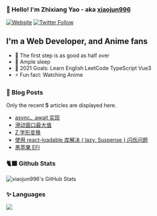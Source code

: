 ### 👋 Hello! I'm Zhixiang Yao - aka [xiaojun996][website]

[![Website](https://img.shields.io/website?label=xiaojun996.top&style=for-the-badge&url=https%3A%2F%2Fxiaojun996.top)][website]
[![Twitter Follow](https://img.shields.io/twitter/follow/yaozhixiang?color=1DA1F2&logo=twitter&style=for-the-badge)][follow-twitter]

## I'm a Web Developer, and Anime fans

- 🚶 The first step is as good as half over
- 🥱 Ample sleep
- 🚀 2021 Goals: Learn English LeetCode TypeScript Vue3
- ⚡ Fun fact: Watching Anime

### 📖 Blog Posts

Only the recent **5** articles are displayed here.

<!-- BLOG-POST-LIST:START -->

- [async、await 实现](https://xiaojun996.top/pages/69ae26/)
- [滑动窗口最大值](https://xiaojun996.top/pages/dcc26d/)
- [Z 字形变换](https://xiaojun996.top/pages/c357bf/)
- [使用 react-loadable 库解决 { lazy, Suspense } 闪烁问题](https://xiaojun996.top/pages/6e530c/)
- [黑苹果 EFI](https://xiaojun996.top/pages/b8569d/)

<!-- BLOG-POST-LIST:END -->

### 🐈‍⬛ Github Stats

<img alt="xiaojun996's GitHub Stats" src="https://github-readme-stats.vercel.app/api?username=xiaojun996&theme=cobalt&show_icons=true" />

### ✨ Languages

<img src="https://github-readme-stats.vercel.app/api/top-langs/?username=xiaojun996&layout=compact&theme=cobalt" >

[website]: https://xiaojun996.top
[twitter]: https://twitter.com/Luka_ai
[follow-twitter]: https://twitter.com/intent/follow?original_referer=https%3A%2F%2Fgithub.com%2FLuka_ai&screen_name=Luka_ai

